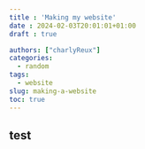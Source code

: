 ```yaml
---
title : 'Making my website'
date : 2024-02-03T20:01:01+01:00
draft : true

authors: ["charlyReux"]
categories:
  - random
tags:
  - website
slug: making-a-website
toc: true
---
```


## test